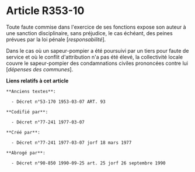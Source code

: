 # Article R353-10

Toute faute commise dans l'exercice de ses fonctions expose son auteur à une sanction disciplinaire, sans préjudice, le cas
échéant, des peines prévues par la loi pénale [*responsabilité*].

Dans le cas où un sapeur-pompier a été poursuivi par un tiers pour faute de service et où le conflit d'attribution n'a pas
été élevé, la collectivité locale couvre le sapeur-pompier des condamnations civiles prononcées contre lui [*dépenses des
communes*].

**Liens relatifs à cet article**

	**Anciens textes**:

	  - Décret n°53-170 1953-03-07 ART. 93

	**Codifié par**:

	  - Décret n°77-241 1977-03-07

	**Créé par**:

	  - Décret n°77-241 1977-03-07 jorf 18 mars 1977

	**Abrogé par**:

	  - Décret n°90-850 1990-09-25 art. 25 jorf 26 septembre 1990
